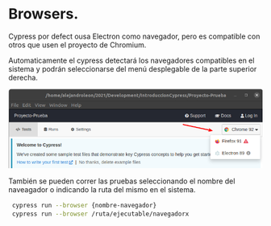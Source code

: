 # Browsers.

Cypress por defect ousa Electron como navegador, pero es compatible con otros que usen el proyecto de Chromium.

Automaticamente el cypress detectará los navegadores compatibles en el sistema y podrán seleccionarse del menú desplegable de la parte superior derecha.

![Navegadores compatibles](images/NavegadoresCompatibles.png)

También se pueden correr las pruebas seleccionando el nombre del naveagador o indicando la ruta del mismo en el sistema.

```bash
 cypress run --browser {nombre-navegador}
 cypress run --browser /ruta/ejecutable/navegadorx

```
 